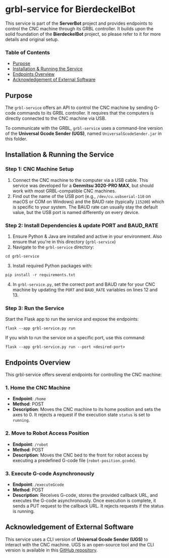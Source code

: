# grbl-service for BierdeckelBot

This service is part of the **ServerBot** project and provides endpoints to control the CNC machine through its GRBL controller. It builds upon the solid foundation of the **BierdeckelBot** project, so please refer to it for more details and original setup.

### Table of Contents

- [Purpose](#purpose)
- [Installation & Running the Service](#installation--running-the-service)
- [Endpoints Overview](#endpoints-overview)
- [Acknowledgement of External Software](#acknowledgement-of-external-software)

## Purpose

The `grbl-service` offers an API to control the CNC machine by sending G-code commands to its GRBL controller. It requires that the computers is directly connected to the CNC machine via USB.

To communicate with the GRBL, `grbl-service` uses a command-line version of the **Universal Gcode Sender (UGS)**, named `UniversalGcodeSender.jar` in this folder.

## Installation & Running the Service

### Step 1: CNC Machine Setup

1. Connect the CNC machine to the computer via a USB cable. This service was developed for a **Genmitsu 3020-PRO MAX**, but should work with most GRBL-compatible CNC machines.
2. Find out the name of the USB port (e.g., `/dev/cu.usbserial-110` on macOS or COM on Windows) and the BAUD rate (typically `115200`) which is specific to your system. The BAUD rate can usually stay the default value, but the USB port is named differently on every device.

### Step 2: Install Dependencies & update PORT and BAUD_RATE

1. Ensure Python & Java are installed and active in your environment. Also ensure that you're in this directory (`grbl-service`)
2. Navigate to the `grbl-service` directory:

```
cd grbl-service
```

3. Install required Python packages with:

```
pip install -r requirements.txt
```

4. In `grbl-service.py`, set the correct port and BAUD rate for your CNC machine by updating the `PORT` and `BAUD_RATE` variables on lines 12 and 13.

### Step 3: Run the Service

Start the Flask app to run the service and expose the endpoints:

```
flask --app grbl-service.py run
```

If you wish to run the service on a specific port, use this command:

```
flask --app grbl-service.py run --port <desired-port>
```

## Endpoints Overview

This grbl-service offers several endpoints for controlling the CNC machine:

### 1. Home the CNC Machine

- **Endpoint**: `/home`
- **Method**: POST
- **Description**: Moves the CNC machine to its home position and sets the axes to 0. It rejects a request if the execution state `status` is set to `running`.

### 2. Move to Robot Access Position

- **Endpoint**: `/robot`
- **Method**: POST
- **Description**: Moves the CNC bed to the front for robot access by executing a predefined G-code file (`robot-position.gcode`).

### 3. Execute G-code Asynchronously

- **Endpoint**: `/executeGcode`
- **Method**: POST
- **Description**: Receives G-code, stores the provided callback URL, and executes the G-code asynchronously. Once execution is complete, it sends a PUT request to the callback URL. It rejects requests if the status is running.

## Acknowledgement of External Software

This service uses a CLI version of **Universal Gcode Sender (UGS)** to interact with the CNC machine. UGS is an open-source tool and the CLI version is available in this [GitHub repository](https://github.com/winder/Universal-G-Code-Sender/tree/master/ugs-cli).
